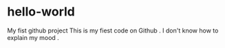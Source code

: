 # hello-world
My fist github project
This is my fiest code on Github .
I don't know how to explain my mood .

